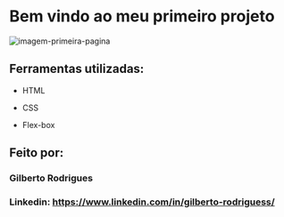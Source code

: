 
# Bem vindo ao meu primeiro projeto

![imagem-primeira-pagina](https://github.com/grs96/primeira-pagina/assets/75642351/9bb30f65-ae73-4dca-bb71-45a10d25caeb)


## Ferramentas utilizadas:

* HTML

* CSS

* Flex-box

## Feito por:

### Gilberto Rodrigues

### Linkedin: https://www.linkedin.com/in/gilberto-rodriguess/

